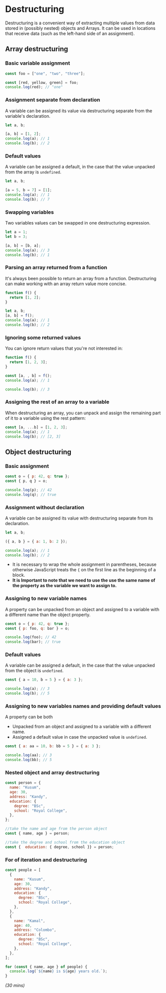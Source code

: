 # Destructuring

Destructuring is a convenient way of extracting multiple values from data stored in (possibly nested) objects and Arrays. It can be used in locations that receive data (such as the left-hand side of an assignment).

## Array destructuring

### Basic variable assignment

```js
const foo = ["one", "two", "three"];

const [red, yellow, green] = foo;
console.log(red); // "one"
```

### Assignment separate from declaration

A variable can be assigned its value via destructuring separate from the variable's declaration.

```js
let a, b;

[a, b] = [1, 2];
console.log(a); // 1
console.log(b); // 2
```

### Default values

A variable can be assigned a default, in the case that the value unpacked from the array is `undefined`.

```js
let a, b;

[a = 5, b = 7] = [1];
console.log(a); // 1
console.log(b); // 7
```

### Swapping variables

Two variables values can be swapped in one destructuring expression.

```js
let a = 1;
let b = 3;

[a, b] = [b, a];
console.log(a); // 3
console.log(b); // 1
```

### Parsing an array returned from a function

It's always been possible to return an array from a function. Destructuring can make working with an array return value more concise.

```js
function f() {
  return [1, 2];
}

let a, b;
[a, b] = f();
console.log(a); // 1
console.log(b); // 2
```

### Ignoring some returned values

You can ignore return values that you're not interested in:

```js
function f() {
  return [1, 2, 3];
}

const [a, , b] = f();
console.log(a); // 1

console.log(b); // 3
```

### Assigning the rest of an array to a variable

When destructuring an array, you can unpack and assign the remaining part of it to a variable using the rest pattern:

```js
const [a, ...b] = [1, 2, 3];
console.log(a); // 1
console.log(b); // [2, 3]
```

## Object destructuring

### Basic assignment

```js
const o = { p: 42, q: true };
const { p, q } = o;

console.log(p); // 42
console.log(q); // true
```

### Assignment without declaration

A variable can be assigned its value with destructuring separate from its declaration.

```js
let a, b;

({ a, b } = { a: 1, b: 2 });

console.log(a); // 1
console.log(b); // 2
```

- It is necessary to wrap the whole assignment in parentheses, because otherwise JavaScript treats the `{` on the first line as the beginning of a block.
- **It is Important to note that we need to use the use the same name of the property as the variable we want to assign to.**

### Assigning to new variable names

A property can be unpacked from an object and assigned to a variable with a different name than the object property.

```js
const o = { p: 42, q: true };
const { p: foo, q: bar } = o;

console.log(foo); // 42
console.log(bar); // true
```

### Default values

A variable can be assigned a default, in the case that the value unpacked from the object is `undefined`.

```js
const { a = 10, b = 5 } = { a: 3 };

console.log(a); // 3
console.log(b); // 5
```

### Assigning to new variables names and providing default values

A property can be both

- Unpacked from an object and assigned to a variable with a different name.
- Assigned a default value in case the unpacked value is `undefined`.

```js
const { a: aa = 10, b: bb = 5 } = { a: 3 };

console.log(aa); // 3
console.log(bb); // 5
```

### Nested object and array destructuring

```js
const person = {
  name: "Kusum",
  age: 30,
  address: "Kandy",
  education: {
    degree: "BSc",
    school: "Royal College",
  },
};

//take the name and age from the person object
const { name, age } = person;

//take the degree and school from the education object
const {  education: { degree, school }} = person;
```

### For of iteration and destructuring

```js
const people = [
  {
    name: "Kusum",
    age: 30,
    address: "Kandy",
    education: {
      degree: "BSc",
      school: "Royal College",
    },
  },
  {
    name: "Kamal",
    age: 40,
    address: "Colombo",
    education: {
      degree: "BSc",
      school: "Royal College",
    },
  },
];

for (const { name, age } of people) {
  console.log(`${name} is ${age} years old.`);
}
```


*(30 mins)*